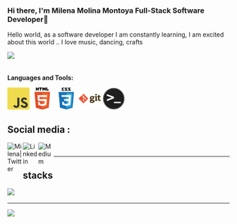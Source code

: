 ### Hi there, I'm Milena Molina Montoya Full-Stack Software Developer👋
Hello world, as a software developer I am constantly learning, I am excited about this world ..
I love music, dancing, crafts

<div>
    <img src="https://i.pinimg.com/originals/37/1d/b8/371db84b01a8b6ecc9add7131abba6dd.gif" width="auto" class="responsive"/>
 </div>
</br>

**Languages and Tools:**  

<code><img height="50" src="https://raw.githubusercontent.com/github/explore/80688e429a7d4ef2fca1e82350fe8e3517d3494d/topics/javascript/javascript.png"></code>
<code><img height="50" src="https://raw.githubusercontent.com/github/explore/80688e429a7d4ef2fca1e82350fe8e3517d3494d/topics/html/html.png"></code>
<code><img height="50" src="https://raw.githubusercontent.com/github/explore/80688e429a7d4ef2fca1e82350fe8e3517d3494d/topics/css/css.png"></code>
<code><img height="50" src="https://raw.githubusercontent.com/github/explore/80688e429a7d4ef2fca1e82350fe8e3517d3494d/topics/git/git.png"></code>
<code><img height="50" src="https://raw.githubusercontent.com/github/explore/80688e429a7d4ef2fca1e82350fe8e3517d3494d/topics/terminal/terminal.png"></code>

## Social media :

<a href="https://twitter.com/mimolmon" target="_blank">
  <img align="left" alt="Milena| Twitter" width="35px" src="https://cdn.jsdelivr.net/npm/simple-icons@v3/icons/twitter.svg" />
</a>
<a href="https://www.linkedin.com/in/milena-montoya/" target="_blank">
  <img align="left" alt="Linkedin" width="35px" src="https://cdn.jsdelivr.net/npm/simple-icons@v3/icons/linkedin.svg" />
</a>
<a href="https://mimomo.medium.com/" target="_blank">
  <img align="left" alt="Medium" width="35px" src="https://cdn.jsdelivr.net/npm/simple-icons@v3/icons/medium.svg" />
</a>

<br/>

***
## stacks

<a href="https://github.com/mimolmon">
  <img src="https://github-readme-stats.vercel.app/api?username=mimolmon&show_icons=true&hide_border=true" />
</a>

-----

<a href="https://github.com/MIlenaMontoya">
  <img src="https://github-readme-stats.vercel.app/api/top-langs/?username=mimolmon&layout=compact" />
</a>
